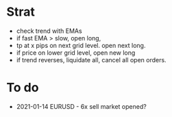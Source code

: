 # Strat
- check trend with EMAs
- if fast EMA > slow, open long,
- tp at x pips on next grid level. open next long.
- if price on lower grid level, open new long
- if trend reverses, liquidate all, cancel all open orders.

# To do

- 2021-01-14 EURUSD - 6x sell market opened?